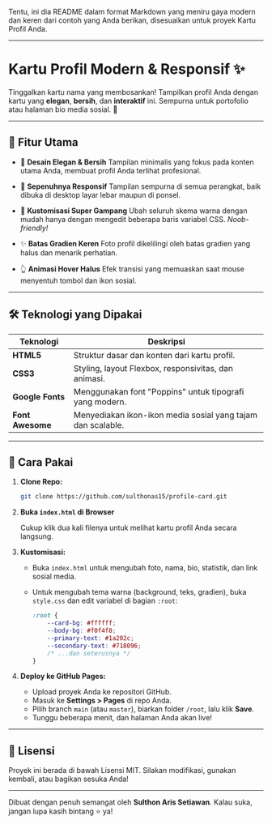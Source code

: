 Tentu, ini dia README dalam format Markdown yang meniru gaya modern dan keren dari contoh yang Anda berikan, disesuaikan untuk proyek Kartu Profil Anda.

-----

# Kartu Profil Modern & Responsif ✨

Tinggalkan kartu nama yang membosankan\! Tampilkan profil Anda dengan kartu yang **elegan**, **bersih**, dan **interaktif** ini. Sempurna untuk portofolio atau halaman bio media sosial. 🚀

-----

## 🌟 Fitur Utama

  * 🎨 **Desain Elegan & Bersih**
    Tampilan minimalis yang fokus pada konten utama Anda, membuat profil Anda terlihat profesional.

  * 📱 **Sepenuhnya Responsif**
    Tampilan sempurna di semua perangkat, baik dibuka di desktop layar lebar maupun di ponsel.

  * 🎨 **Kustomisasi Super Gampang**
    Ubah seluruh skema warna dengan mudah hanya dengan mengedit beberapa baris variabel CSS. *Noob-friendly\!*

  * ✨ **Batas Gradien Keren**
    Foto profil dikelilingi oleh batas gradien yang halus dan menarik perhatian.

  * 👆 **Animasi Hover Halus**
    Efek transisi yang memuaskan saat mouse menyentuh tombol dan ikon sosial.

-----

## 🛠️ Teknologi yang Dipakai

| Teknologi      | Deskripsi                                                   |
| -------------- | ----------------------------------------------------------- |
| **HTML5** | Struktur dasar dan konten dari kartu profil.                |
| **CSS3** | Styling, layout Flexbox, responsivitas, dan animasi.        |
| **Google Fonts** | Menggunakan font "Poppins" untuk tipografi yang modern.     |
| **Font Awesome** | Menyediakan ikon-ikon media sosial yang tajam dan scalable. |

-----

## 🚀 Cara Pakai

1.  **Clone Repo:**

    ```bash
    git clone https://github.com/sulthonas15/profile-card.git
    ```

2.  **Buka `index.html` di Browser**

    Cukup klik dua kali filenya untuk melihat kartu profil Anda secara langsung.

3.  **Kustomisasi:**

      * Buka `index.html` untuk mengubah foto, nama, bio, statistik, dan link sosial media.

      * Untuk mengubah tema warna (background, teks, gradien), buka `style.css` dan edit variabel di bagian `:root`:

        ```css
        :root {
            --card-bg: #ffffff;
            --body-bg: #f0f4f8;
            --primary-text: #1a202c;
            --secondary-text: #718096;
            /* ...dan seterusnya */
        }
        ```

4.  **Deploy ke GitHub Pages:**

      * Upload proyek Anda ke repositori GitHub.
      * Masuk ke **Settings \> Pages** di repo Anda.
      * Pilih branch `main` (atau `master`), biarkan folder `/root`, lalu klik **Save**.
      * Tunggu beberapa menit, dan halaman Anda akan live\!

-----

## 📄 Lisensi

Proyek ini berada di bawah Lisensi MIT.
Silakan modifikasi, gunakan kembali, atau bagikan sesuka Anda\!

-----

Dibuat dengan penuh semangat oleh **Sulthon Aris Setiawan**. Kalau suka, jangan lupa kasih bintang ⭐ ya\!
